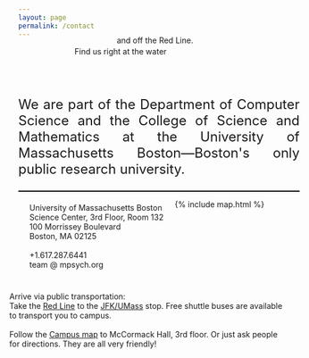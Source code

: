 ```yaml
---
layout: page
permalink: /contact
---
```


<span class="teaser" style="left:20%;width:600px;position:relative">Find us right <span class="bluetext">at the water</span></span>
<span class="teaser" style="position: relative; float:left; left:35%;margin-top:-20px;">and <span class="bluetext">off the Red Line</span>.</span>

<br><br>
<p align="justify" style="font-size:24px">
We are part of the <span class="bluetext">Department of Computer Science</span> and the <span class="bluetext">College of Science and Mathematics</span> at the <span class="bluetext">University of Massachusetts Boston</span>&mdash;Boston's only public research university.
</p>

<div id="map" style="border:solid thin black;"></div>

<div style="float:left;margin:20px">
University of Massachusetts Boston<br>
Science Center, 3rd Floor, Room 132<br>
100 Morrissey Boulevard<br>
Boston, MA 02125<br><br>
+1.617.287.6441<br>
team @ mpsych.org
</div>

<div style="float:right;margin:20px;width:500px">
Arrive via public transportation:<br>Take the <a href="https://www.mbta.com/schedules/Red/line" class="bluetext" target="_blank">Red Line</a> to the <a href="https://www.mbta.com/stops/place-jfk" target="_blank" class="bluetext">JFK/UMass</a> stop. Free shuttle buses are available to transport you to campus.<br><br>
Follow the <a href="https://www.umb.edu/map" target="_blank" class="bluetext">Campus map</a> to McCormack Hall, 3rd floor. Or just ask people for directions. They are all very friendly!
</div>

{% include map.html %}